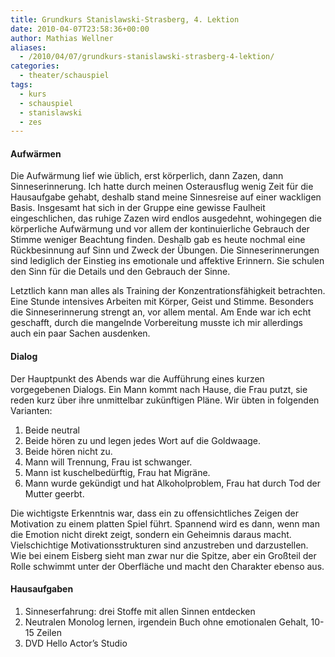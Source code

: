 ```yaml
---
title: Grundkurs Stanislawski-Strasberg, 4. Lektion
date: 2010-04-07T23:58:36+00:00
author: Mathias Wellner
aliases: 
  - /2010/04/07/grundkurs-stanislawski-strasberg-4-lektion/
categories:
  - theater/schauspiel
tags:
  - kurs
  - schauspiel
  - stanislawski
  - zes
---
```

#### Aufwärmen

Die Aufwärmung lief wie üblich, erst körperlich, dann Zazen, dann Sinneserinnerung. Ich hatte durch meinen Osterausflug wenig Zeit für die Hausaufgabe gehabt, deshalb stand meine Sinnesreise auf einer wackligen Basis. Insgesamt hat sich in der Gruppe eine gewisse Faulheit eingeschlichen, das ruhige Zazen wird endlos ausgedehnt, wohingegen die körperliche Aufwärmung und vor allem der kontinuierliche Gebrauch der Stimme weniger Beachtung finden. Deshalb gab es heute nochmal eine Rückbesinnung auf Sinn und Zweck der Übungen. Die Sinneserinnerungen sind lediglich der Einstieg ins emotionale und affektive Erinnern. Sie schulen den Sinn für die Details und den Gebrauch der Sinne. 

Letztlich kann man alles als Training der Konzentrationsfähigkeit betrachten. Eine Stunde intensives Arbeiten mit Körper, Geist und Stimme. Besonders die Sinneserinnerung strengt an, vor allem mental. Am Ende war ich echt geschafft, durch die mangelnde Vorbereitung musste ich mir allerdings auch ein paar Sachen ausdenken. 

#### Dialog

Der Hauptpunkt des Abends war die Aufführung eines kurzen vorgegebenen Dialogs. Ein Mann kommt nach Hause, die Frau putzt, sie reden kurz über ihre unmittelbar zukünftigen Pläne. Wir übten in folgenden Varianten:

  1. Beide neutral
  2. Beide hören zu und legen jedes Wort auf die Goldwaage.
  3. Beide hören nicht zu.
  4. Mann will Trennung, Frau ist schwanger.
  5. Mann ist kuschelbedürftig, Frau hat Migräne.
  6. Mann wurde gekündigt und hat Alkoholproblem, Frau hat durch Tod der Mutter geerbt.

Die wichtigste Erkenntnis war, dass ein zu offensichtliches Zeigen der Motivation zu einem platten Spiel führt. Spannend wird es dann, wenn man die Emotion nicht direkt zeigt, sondern ein Geheimnis daraus macht. Vielschichtige Motivationsstrukturen sind anzustreben und darzustellen. Wie bei einem Eisberg sieht man zwar nur die Spitze, aber ein Großteil der Rolle schwimmt unter der Oberfläche und macht den Charakter ebenso aus. 

#### Hausaufgaben

  1. Sinneserfahrung: drei Stoffe mit allen Sinnen entdecken
  2. Neutralen Monolog lernen, irgendein Buch ohne emotionalen Gehalt, 10-15 Zeilen
  3. DVD Hello Actor&#8217;s Studio